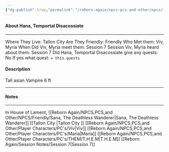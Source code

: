 ```yaml
---
{"dg-publish":true,"permalink":"/reborn-again/npcs-pcs-and-other/npcs/friendly/hana-temportal-disacossiate/"}
---
```



#### About Hana, Temportal Disacossiate
---
Where They Live: Tallon City 
Are They Friendly: Friendly 
Who Met them: Viv, Myria
When Did Viv, Myria meet them: Session 7
Session Viv, Myria heard about them: Session 7
Did Hana, Temportal Disacossiate give any quests: No
	If yes what quest: `= this.quests`


#### Description
Tall asian Vampire 6 ft

---

#### Notes
---
In House of Lament,
[[Reborn Again/NPCS,PCS,and Other/NPCS/Friendly/Sana, The Deathless Wanderer\|Sana, The Deathless Wanderer]]
[[Tallon City \|Tallon City ]]
[[Reborn Again/NPCS,PCS,and Other/Player Characters/PC's/Viv\|Viv]]
[[Reborn Again/NPCS,PCS,and Other/Player Characters/PC's/Maria\|Maria]]
[[Reborn Again/NPCS,PCS,and Other/Player Characters/PC's/THEM/T.H.E.M\|T.H.E.M]]
[[Reborn Again/Session Notes/Session 7\|Session 7]]


